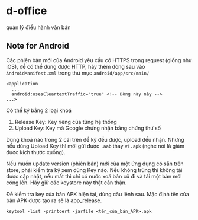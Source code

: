 # d-office
quản lý điều hành văn bản

## Note for Android

Các phiên bản mới của Android yêu cầu có HTTPS trong request (giống như iOS), để có thể dùng được HTTP, hãy thêm dòng sau vào `AndroidManifest.xml` trong thư mục `android/app/src/main/`

```
<application
  ...
  android:usesCleartextTraffic="true" <!-- Dòng này này -->
...>
```

Có thể ký bằng 2 loại khoá

1. Release Key: Key riêng của từng hệ thống
2. Upload Key: Key mà Google chứng nhận bằng chứng thư số

Dùng khoá nào trong 2 cái trên để ký đều được, upload đều nhận. Nhưng nếu dùng Upload Key thì mới gửi được `.aab` thay vì `.apk` (nghe nói là giảm được kích thước xuống).

Nếu muốn update version (phiên bản) mới của một ứng dụng có sẵn trên store, phải kiểm tra kỹ xem dùng Key nào. Nếu không trùng thì không tải được cập nhật, nếu mất thì chỉ có nước xoá bản cũ đi và tải một bản mới cóng lên. Hãy giữ các keystore này thật cẩn thận.

Để kiểm tra key của bản APK hiện tại, dùng câu lệnh sau. Mặc định tên của bản APK được tạo ra sẽ là app_release.

`keytool -list -printcert -jarfile <tên_của_bản_APK>.apk`